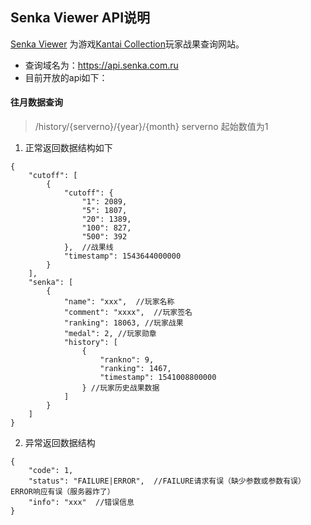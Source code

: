 ## Senka Viewer API说明
[Senka Viewer](https://senka.com.ru/) 为游戏[Kantai Collection](http://www.dmm.com/netgame/social/-/gadgets/=/app_id=854854/)玩家战果查询网站。
- 查询域名为：https://api.senka.com.ru
- 目前开放的api如下：
#### 往月数据查询
> /history/{serverno}/{year}/{month}
> serverno 起始数值为1

1. 正常返回数据结构如下
```
{
    "cutoff": [
        {
            "cutoff": {
                "1": 2089,
                "5": 1807,
                "20": 1389,
                "100": 827,
                "500": 392
            },  //战果线
            "timestamp": 1543644000000
        }
    ],
    "senka": [
        {
            "name": "xxx",  //玩家名称
            "comment": "xxxx",  //玩家签名
            "ranking": 18063, //玩家战果
            "medal": 2, //玩家勋章
            "history": [
                {
                    "rankno": 9,
                    "ranking": 1467,
                    "timestamp": 1541008800000
                } //玩家历史战果数据
            ]
        }
    ]
}
```

2. 异常返回数据结构
```
{
    "code": 1,  
    "status": "FAILURE|ERROR",  //FAILURE请求有误（缺少参数或参数有误） ERROR响应有误（服务器炸了）
    "info": "xxx"  //错误信息
}
```




  
